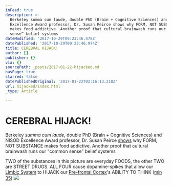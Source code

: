 ```yaml
---
inFeed: true
description: >-
  Berkeley summa cum laude, double PhD (Brain + Cognitive Sciences) and NISOD
  Excellence Award professor, Dr. Susan Peirce shows why FORM, NOT SUBSTANCE
  makes food addictive. Another proof that cultural brainwash runs our “common
  sense” belief systems
dateModified: '2017-10-29T09:23:46.478Z'
datePublished: '2017-10-29T09:23:46.974Z'
title: CEREBRAL HIJACK!
author: []
publisher: {}
via: {}
sourcePath: _posts/2017-01-22-hijacked.md
hasPage: true
starred: false
datePublishedOriginal: '2017-01-22T02:16:13.218Z'
url: hijacked/index.html
_type: Article

---
```

# **CEREBRAL HIJACK!**

Berkeley _summa cum laude_, double PhD (Brain + Cognitive Sciences) and NISOD Excellence Award professor, Dr. Susan Peirce [shows][0] why FORM, NOT SUBSTANCE makes food addictive. Another proof that cultural brainwash runs our "common sense" belief systems

TWO of the substances in this picture are everyday FOODS, the other TWO are STREET DRUGS. ALL FOUR cause dopamine-spikes that allow our [Limbic System][1] to HIJACK our [Pre-frontal Cortex][2]'s ABILITY TO THINK ([min 35][0])
![](https://s3-us-west-2.amazonaws.com/the-grid-img/p/1832a27444f6cf2b56ca82ee31253801289c3b32.png)

[0]: https://www.youtube.com/watch?v=J5YvefCIqHk
[1]: https://www.reference.com/science/limbic-system-39014f3c7323b28c?qo=cdpArticles
[2]: https://www.reference.com/science/prefrontal-cortex-3a271896b743339b